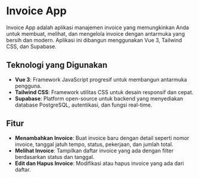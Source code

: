 # Invoice App

Invoice App adalah aplikasi manajemen invoice yang memungkinkan Anda untuk membuat, melihat, dan mengelola invoice dengan antarmuka yang bersih dan modern. Aplikasi ini dibangun menggunakan Vue 3, Tailwind CSS, dan Supabase.

## Teknologi yang Digunakan

- **Vue 3**: Framework JavaScript progresif untuk membangun antarmuka pengguna.
- **Tailwind CSS**: Framework utilitas CSS untuk desain responsif dan cepat.
- **Supabase**: Platform open-source untuk backend yang menyediakan database PostgreSQL, autentikasi, dan fungsi real-time.

## Fitur

- **Menambahkan Invoice**: Buat invoice baru dengan detail seperti nomor invoice, tanggal jatuh tempo, status, pekerjaan, dan jumlah total.
- **Melihat Invoice**: Tampilkan daftar invoice yang ada dengan filter berdasarkan status dan tanggal.
- **Edit dan Hapus Invoice**: Modifikasi atau hapus invoice yang ada dari daftar.

